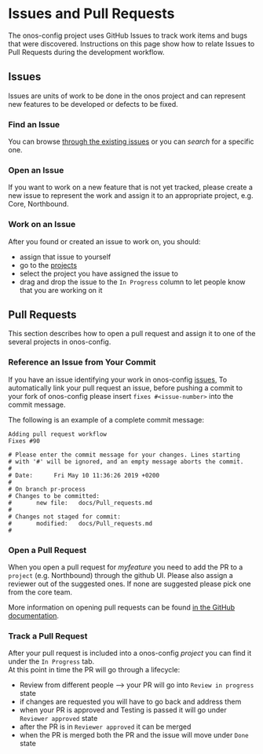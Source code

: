 # Issues and Pull Requests

The onos-config project uses GitHub Issues to track work items and bugs that were discovered. 
Instructions on this page show how to relate Issues to Pull Requests during the 
development workflow.

## Issues 
Issues are units of work to be done in the onos project and can represent new features to be developed
or defects to be fixed.

### Find an Issue
You can browse [through the existing issues](https://github.com/onosproject/onos-config/issues) 
or you can _search_ for a specific one.

### Open an Issue
If you want to work on a new feature that is not yet tracked, please create a new issue to represent
the work and assign it to an appropriate project, e.g. Core, Northbound.

### Work on an Issue
After you found or created an issue to work on, you should:
* assign that issue to yourself
* go to the [projects](https://github.com/onosproject/onos-config/projects)
* select the project you have assigned the issue to
* drag and drop the issue to the `In Progress` column to let people know that you are working on it 

## Pull Requests
This section describes how to open a pull request and assign it to one of the several projects in
onos-config.

### Reference an Issue from Your Commit
If you have an issue identifying your work in onos-config [issues](https://github.com/onosproject/onos-config/issues), 
To automatically link your pull request an issue, before pushing a commit to your fork of 
onos-config please insert `fixes #<issue-number>` into the commit message.

The following is an example of a complete commit message:
```
Adding pull request workflow
Fixes #90

# Please enter the commit message for your changes. Lines starting
# with '#' will be ignored, and an empty message aborts the commit.
#
# Date:      Fri May 10 11:36:26 2019 +0200
#
# On branch pr-process
# Changes to be committed:
#       new file:   docs/Pull_requests.md
#
# Changes not staged for commit:
#       modified:   docs/Pull_requests.md
#
```

### Open a Pull Request
When you open a pull request for _myfeature_ you need to add the PR to a `project` (e.g. Northbound) through the github UI. 
Please also assign a reviewer out of the suggested ones. If none are suggested please pick one from the core team.     

More information on opening pull requests can be found [in the GitHub documentation](https://help.github.com/en/articles/creating-a-pull-request).


### Track a Pull Request
After your pull request is included into a onos-config _project_ you can find it under the `In Progress` tab.  
At this point in time the PR will go through a lifecycle:
* Review from different people --> your PR will go into `Review in progress` state
* if changes are requested you will have to go back and address them
* when your PR is approved and Testing is passed it will go under `Reviewer approved` state
* after the PR is in `Reviewer approved` it can be merged
* when the PR is merged both the PR and the issue will move under `Done` state